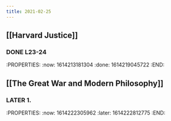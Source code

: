 ```yaml
---
title: 2021-02-25
---
```


## [[Harvard Justice]]
### DONE L23-24
:PROPERTIES:
:now: 1614213181304
:done: 1614219045722
:END:
## [[The Great War and Modern Philosophy]]
### LATER 1.
:PROPERTIES:
:now: 1614222305962
:later: 1614222812775
:END:
###
